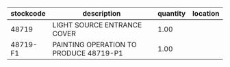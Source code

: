 |stockcode|description|quantity|location|
|---------|-----------|--------|--------|
|48719|LIGHT SOURCE ENTRANCE COVER|1.00||
|48719-F1|PAINTING OPERATION TO PRODUCE 48719-P1|1.00||
